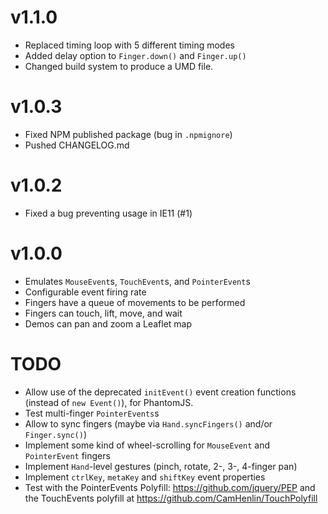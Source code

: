 
# v1.1.0

* Replaced timing loop with 5 different timing modes
* Added delay option to `Finger.down()` and `Finger.up()`
* Changed build system to produce a UMD file.

# v1.0.3

* Fixed NPM published package (bug in `.npmignore`)
* Pushed CHANGELOG.md

# v1.0.2

* Fixed a bug preventing usage in IE11 (#1)

# v1.0.0

* Emulates `MouseEvent`s, `TouchEvent`s, and `PointerEvent`s
* Configurable event firing rate
* Fingers have a queue of movements to be performed
* Fingers can touch, lift, move, and wait
* Demos can pan and zoom a Leaflet map




# TODO

* Allow use of the deprecated `initEvent()` event creation functions (instead of `new Event()`), for PhantomJS.
* Test multi-finger `PointerEvents`s
* Allow to sync fingers (maybe via `Hand.syncFingers()` and/or `Finger.sync()`)
* Implement some kind of wheel-scrolling for `MouseEvent` and `PointerEvent` fingers
* Implement `Hand`-level gestures (pinch, rotate, 2-, 3-, 4-finger pan)
* Implement `ctrlKey`, `metaKey` and `shiftKey` event properties
* Test with the PointerEvents Polyfill: https://github.com/jquery/PEP and the TouchEvents polyfill at https://github.com/CamHenlin/TouchPolyfill


